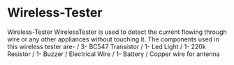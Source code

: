 # Wireless-Tester
Wireless-Tester WirelessTester is used to detect the current flowing through wire or any other appliances without touching it. The components used in this wireless tester are- / 3- BC547 Transistor / 1- Led Light / 1- 220k Resistor / 1- Buzzer / Electrical Wire / 1- Battery / Copper wire for antenna
